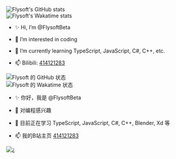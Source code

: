 <picture>
  <source media="(prefers-color-scheme: dark)" srcset="https://github-readme-stats.vercel.app/api?username=FlysoftBeta&show_icons=true&theme=react">
  <source media="(prefers-color-scheme: light)" srcset="https://github-readme-stats.vercel.app/api?username=FlysoftBeta&show_icons=true">
  <img alt="Flysoft's GitHub stats" src="https://github-readme-stats.vercel.app/api?username=FlysoftBeta&show_icons=true">
</picture>
<br>
<picture>
  <source media="(prefers-color-scheme: dark)" srcset="https://github-readme-stats.vercel.app/api/wakatime?username=Flysoft&theme=react">
  <source media="(prefers-color-scheme: light)" srcset="https://github-readme-stats.vercel.app/api/wakatime?username=Flysoft">
  <img alt="Flysoft's Wakatime stats" src="https://github-readme-stats.vercel.app/api/wakatime?username=Flysoft">
</picture>

- ✨ Hi, I’m @FlysoftBeta

- 👀 I’m interested in coding

- 🌱 I’m currently learning TypeScript, JavaScript, C#, C++, etc.

- 📫 Bilibili: [414121283](https://space.bilibili.com/414121283)

<picture>
  <source media="(prefers-color-scheme: dark)" srcset="https://github-readme-stats.vercel.app/api?username=FlysoftBeta&show_icons=true&locale=cn&theme=react">
  <source media="(prefers-color-scheme: light)" srcset="https://github-readme-stats.vercel.app/api?username=FlysoftBeta&show_icons=true&locale=cn">
  <img alt="Flysoft 的 GitHub 状态" src="https://github-readme-stats.vercel.app/api?username=FlysoftBeta&show_icons=true&locale=cn">
</picture>
<br>
<picture>
  <source media="(prefers-color-scheme: dark)" srcset="https://github-readme-stats.vercel.app/api/wakatime?username=Flysoft&locale=cn&theme=react">
  <source media="(prefers-color-scheme: light)" srcset="https://github-readme-stats.vercel.app/api/wakatime?username=Flysoft&locale=cn">
  <img alt="Flysoft 的 Wakatime 状态" src="https://github-readme-stats.vercel.app/api/wakatime?username=Flysoft&locale=cn">
</picture>

- ✨ 你好，我是 @FlysoftBeta

- 👀 对编程感兴趣

- 🌱 目前正在学习 TypeScript, JavaScript, C#, C++, Blender, Xd 等

- 📫 我的B站主页 [414121283](https://space.bilibili.com/414121283)

<picture>
  <source media="(prefers-color-scheme: dark)" srcset="https://flysoftbeta.cn/FlysoftBeta/github-snake-dark.svg">
  <source media="(prefers-color-scheme: light)" srcset="https://flysoftbeta.cn/FlysoftBeta/github-snake.svg">
  <img alt="¿" src="https://flysoft.js.org/FlysoftBeta/github-snake.svg">
</picture>
